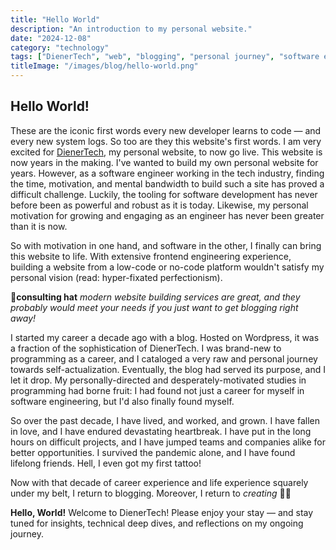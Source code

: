 ```yaml
---
title: "Hello World"
description: "An introduction to my personal website."
date: "2024-12-08"
category: "technology"
tags: ["DienerTech", "web", "blogging", "personal journey", "software engineering", "career", "dev blog", "self-reflection"]
titleImage: "/images/blog/hello-world.png"
---
```



## Hello World!

These are the iconic first words every new developer learns to code — and every new system logs. So too are they this website's first words. I am very excited for [DienerTech](https://www.diener.tech), my personal website, to now go live. This website is now years in the making. I've wanted to build my own personal website for years. However, as a software engineer working in the tech industry, finding the time, motivation, and mental bandwidth to build such a site has proved a difficult challenge. Luckily, the tooling for software development has never before been as powerful and robust as it is today. Likewise, my personal motivation for growing and engaging as an engineer has never been greater than it is now. 

So with motivation in one hand, and software in the other, I finally can bring this website to life. With extensive frontend engineering experience, building a website from a low-code or no-code platform wouldn't satisfy my personal vision (read: hyper-fixated perfectionism).

🧢**consulting hat** *modern website building services are great, and they probably would meet your needs if you just want to get blogging right away!*

I started my career a decade ago with a blog. Hosted on Wordpress, it was a fraction of the sophistication of DienerTech. I was brand-new to programming as a career, and I cataloged a very raw and personal journey towards self-actualization. Eventually, the blog had served its purpose, and I let it drop. My personally-directed and desperately-motivated studies in programming had borne fruit: I had found not just a career for myself in software engineering, but I'd also finally found myself.

So over the past decade, I have lived, and worked, and grown. I have fallen in love, and I have endured devastating heartbreak. I have put in the long hours on difficult projects, and I have jumped teams and companies alike for better opportunities. I survived the pandemic alone, and I have found lifelong friends. Hell, I even got my first tattoo!

Now with that decade of career experience and life experience squarely under my belt, I return to blogging. Moreover, I return to *creating* 👨‍💻

**Hello, World!** Welcome to DienerTech! Please enjoy your stay — and stay tuned for insights, technical deep dives, and reflections on my ongoing journey.

